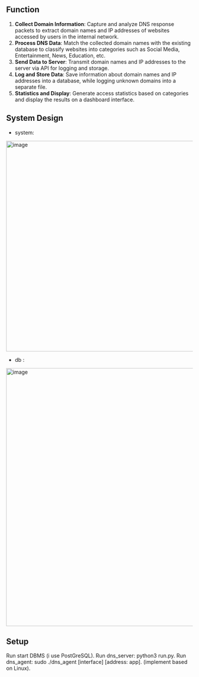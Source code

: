 ## Function
1. **Collect Domain Information**: Capture and analyze DNS response packets to extract domain names and IP addresses of websites accessed by users in the internal network.
2. **Process DNS Data**: Match the collected domain names with the existing database to classify websites into categories such as Social Media, Entertainment, News, Education, etc.
3. **Send Data to Server**: Transmit domain names and IP addresses to the server via API for logging and storage.
4. **Log and Store Data**: Save information about domain names and IP addresses into a database, while logging unknown domains into a separate file.
5. **Statistics and Display**: Generate access statistics based on categories and display the results on a dashboard interface.

## System Design
- system:
<img width="853" height="569" alt="image" src="https://github.com/user-attachments/assets/596410c4-cc24-4e97-a3db-10c4b68500d3" />

- db :
<img width="1107" height="697" alt="image" src="https://github.com/user-attachments/assets/921c625e-ec7d-4ca6-b73c-5e5ad061fa9a" />

## Setup
Run start DBMS (i use PostGreSQL).
Run dns_server: python3 run.py.
Run dns_agent: sudo ./dns_agent [interface] [address: app].
(implement based on Linux).
